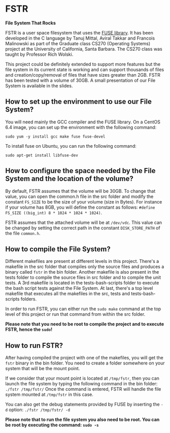 # FSTR
**File System That Rocks**


FSTR is a user space filesystem that uses the [FUSE library](http://fuse.sourceforge.net/).
It has been developed in the C language by Tanuj Mittal, Aviral Takkar and Francois Malinowski as part of the Graduate class CS270 (Operating Systems) project at the University of California, Santa Barbara. The CS270 class was taught by Professor Rich Wolski.

This project could be definitely extended to support more features but the file system in its current state is working and can support thousands of files and creation/copy/removal of files that have sizes greater than 2GB.
FSTR has been tested with a volume of 30GB.
A small presentation of our File System is available in the slides.

## How to set up the environment to use our File System?

You will need mainly the GCC compiler and the FUSE library.
On a CentOS 6.4 image, you can set up the environment with the following command:
```
sudo yum -y install gcc make fuse fuse-devel
```
To install fuse on Ubuntu, you can run the following command:
```
sudo apt-get install libfuse-dev
```


## How to configure the space needed by the File System and the location of the volume?

By default, FSTR assumes that the volume will be 30GB.
To change that value, you can open the common.h file in the src folder and modify the constant ``FS_SIZE`` to be the size of your volume (size in Bytes). For instance if your volume has 8GB, you will define the constant as follows: ``#define FS_SIZE ((big_int) 8 * 1024 * 1024 * 1024)``.

FSTR assumes that the attached volume will be at ``/dev/vdc``. This value can be changed by setting the correct path in the constant ``DISK_STORE_PATH`` of the file ``common.h``.


## How to compile the File System?

Different makefiles are present at different levels in this project.
There's a makefile in the src folder that compiles only the source files and produces a binary called ``fstr`` in the bin folder.
Another makefile is also present in the tests folder to compile the source files in src folder and to compile the unit tests.
A 3rd makefile is located in the tests-bash-scripts folder to execute the bash script tests against the File System.
At last, there's a top level makefile that executes all the makefiles in the src, tests and tests-bash-scripts folders.

In order to run FSTR, you can either run the ``sudo make`` command at the top level of this project or run that command from within the src folder.

**Please note that you need to be root to compile the project and to execute FSTR, hence the ``sudo``!**

## How to run FSTR?

After having compiled the project with one of the makefiles, you will get the ``fstr`` binary in the bin folder.
You need to create a folder somewhere on your system that will be the mount point.

If we consider that your mount point is located at ``/tmp/fstr``, then you can launch the file system by typing the following command in the bin folder:
```./fstr /tmp/fstr/```
Once the command is entered, FSTR will handle the file system mounted at ``/tmp/fstr`` in this case.

You can also get the debug statements provided by FUSE by inserting the ``-d`` option: ``./fstr /tmp/fstr/ -d``

**Please note that to run the file system you also need to be root. You can be root by executing the command: ``sudo -s``**
